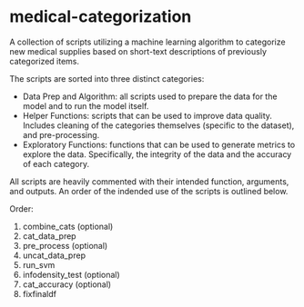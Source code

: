 # medical-categorization
A collection of scripts utilizing a machine learning algorithm to categorize new medical supplies based on short-text descriptions of previously categorized items.


The scripts are sorted into three distinct categories:

- Data Prep and Algorithm: all scripts used to prepare the data for the model and to run the model itself.
- Helper Functions: scripts that can be used to improve data quality.  Includes cleaning of the categories themselves (specific to the dataset), and pre-processing.
- Exploratory Functions: functions that can be used to generate metrics to explore the data.  Specifically, the integrity of the data and the accuracy of each category.


All scripts are heavily commented with their intended function, arguments, and outputs.  An order of the indended use of the scripts is outlined below.


Order:

1. combine_cats (optional)
2. cat_data_prep
3. pre_process (optional)
4. uncat_data_prep
5. run_svm
6. infodensity_test (optional)
7. cat_accuracy (optional)
8. fixfinaldf
